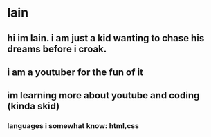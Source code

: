 # lain

## hi im lain. i am just a kid wanting to chase his dreams before i croak.
## i am a youtuber for the fun of it
## im learning more about youtube and coding (kinda skid)

### languages i somewhat know: html,css
